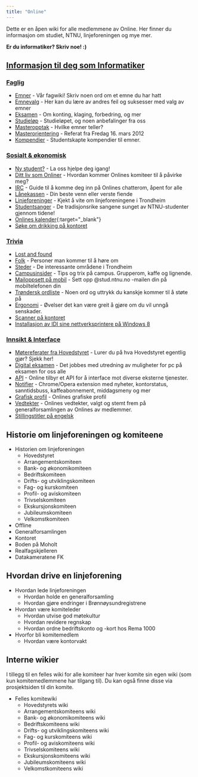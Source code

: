```yaml
---
title: "Online"
---
```


Dette er en åpen wiki for alle medlemmene av Online. Her finner du informasjon om studiet, NTNU, linjeforeningen og mye mer.

**Er du informatiker? Skriv noe! :)**

[Informasjon til deg som Informatiker](/wiki/online/info/)
----------------------------------------------------------

### [Faglig](/wiki/online/info/faglig/)

- [Emner](/wiki/online/info/faglig/eksamen/) - Vår fagwiki! Skriv noen ord om et emne du har hatt
- [Emnevalg](/wiki/online/info/faglig/emnevalg/) - Her kan du lære av andres feil og suksesser med valg av emner
- [Eksamen](/wiki/online/info/faglig/eksamen/) - Om konting, klaging, forbedring, og mer
- [Studieløp](/wiki/online/info/faglig/studielop/) - Studieløpet, og noen anbefalinger fra oss
- [Masteropptak](/wiki/online/info/faglig/masteropptak/) - Hvilke emner teller?
- [Masterorientering](/wiki/online/info/faglig/masterorientering/) - Referat fra Fredag 16. mars 2012
- [Kompendier](/wiki/online/info/faglig/kompendier/) - Studentskapte kompendier til emner.

### [Sosialt & økonomisk](/wiki/online/info/sosialt-og-okonomisk/)

- [Ny student?](/wiki/online/info/sosialt-og-okonomisk/ny-student/) - La oss hjelpe deg igang!
- [Ditt liv som Onliner](/wiki/online/info/sosialt-og-okonomisk/ditt-liv-som-onliner/) - Hvordan kommer Onlines komiteer til å påvirke meg?
- [IRC](/wiki/online/info/sosialt-og-okonomisk/irc/) - Guide til å komme deg inn på Onlines chatterom, åpent for alle
- [Lånekassen](/wiki/online/info/sosialt-og-okonomisk/lanekassen/) - Din beste venn eller verste fiende
- [Linjeforeninger](/wiki/online/info/sosialt-og-okonomisk/linjeforeninger/) - Kjekt å vite om linjeforeningene i Trondheim
- [Studentsanger](/wiki/online/info/sosialt-og-okonomisk/studentsanger/) - De tradisjonsrike sangene sunget av NTNU-studenter gjennom tidene!
- [Onlines kalender](https://www.google.com/calendar/embed?src=54v6g4v6r46qi4asf7lh5j9pcs%40group.calendar.google.com&ctz=Europe/Oslo){:target="_blank"}
- [Søke om drikking på kontoret](/wiki/online/info/sosialt-og-okonomisk/soke-om-drikking-pa-kontoret/)

### [Trivia](/wiki/online/info/trivia/)

- [Lost and found](/wiki/online/info/trivia/lost-and-found/)
- [Folk](/wiki/online/info/trivia/folk/) - Personer man kommer til å høre om
- [Steder](/wiki/online/info/trivia/steder/) - De interessante områdene i Trondheim
- [Campusinsider](/wiki/online/info/trivia/campusinsider/) - Tips og trix på campus. Grupperom, kaffe og lignende.
- [Mailoppsett på mobil](/wiki/online/info/trivia/mailoppsett-pa-mobil/) - Sett opp @stud.ntnu.no -mailen din på mobiltelefonen din
- [Trøndersk ordliste](/wiki/online/info/trivia/trondersk-ordliste/) - Noen ord og uttrykk du kanskje kommer til å støte på
- [Ergonomi](/wiki/online/info/trivia/ergonomi/) - Øvelser det kan være greit å gjøre om du vil unngå senskader.
- [Scanner på kontoret](/wiki/online/info/trivia/scanner-pa-kontoret/)
- [Installasjon av IDI sine nettverksprintere på Windows 8](/wiki/online/info/trivia/nettverksprintere-win8/)

### [Innsikt & Interface](/wiki/online/info/innsikt-og-interface/)

- [Møtereferater fra Hovedstyret](/wiki/online/info/innsikt-og-interface/motereferater-fra-hovedstyret/) - Lurer du på hva Hovedstyret egentlig gjør? Sjekk her!
- [Digital eksamen](/wiki/online/info/innsikt-og-interface/digital-eksamen/) - Det jobbes med utredning av muligheter for pc på eksamen for oss alle
- [API](/wiki/online/info/innsikt-og-interface/api/) - Online tilbyr et API for å interface mot diverse eksterne tjenester.
- [Notifier](/wiki/online/info/innsikt-og-interface/notifier/) - Chrome/Opera extension med nyheter, kontorstatus, sanntidsbuss, kaffeabonnement, middagsmeny og mer
- [Grafisk profil](/wiki/online/info/innsikt-og-interface/grafisk-profil/) - Onlines grafiske profil
- [Vedtekter](/wiki/online/info/innsikt-og-interface/vedtekter/) - Onlines vedtekter, valgt og stemt frem på generalforsamlingen av Onlines av medlemmer.
- [Stillingstitler på engelsk](/wiki/online/info/innsikt-og-interface/stillingstitler-pa-engelsk/)

Historie om linjeforeningen og komiteene
----------------------------------------

- Historien om linjeforeningen
    - Hovedstyret
    - Arrangementskomiteen
    - Bank- og økonomikomiteen
    - Bedriftskomiteen
    - Drifts- og utviklingskomiteen
    - Fag- og kurskomiteen
    - Profil- og aviskomiteen
    - Trivselskomiteen
    - Ekskursjonskomiteen
    - Jubileumskomiteen
    - Velkomstkomiteen
- Offline
- Generalforsamlingen
- Kontoret
- Boden på Moholt
- Realfagskjelleren
- Datakameratene FK

Hvordan drive en linjeforening
------------------------------

- Hvordan lede linjeforeningen
    - Hvordan holde en generalforsamling
    - Hvordan gjøre endringer i Brønnøysundregistrene
- Hvordan være komiteleder
    - Hvordan utvise god møtekultur
    - Hvordan revidere regnskap
    - Hvordan ordne bedriftskonto og -kort hos Rema 1000
- Hvorfor bli komitemedlem
    - Hvordan være kontorvakt

Interne wikier
--------------

I tillegg til en felles wiki for alle komiteer har hver komite sin egen wiki (som kun komitemedlemmene har tilgang til).
Du kan også finne disse via prosjektsiden til din komite.

- Felles komitewiki
    - Hovedstyrets wiki
    - Arrangementskomiteens wiki
    - Bank- og økonomikomiteens wiki
    - Bedriftskomiteens wiki
    - Drifts- og utviklingskomiteens wiki
    - Fag- og kurskomiteens wiki
    - Profil- og aviskomiteens wiki
    - Trivselskomiteens wiki
    - Ekskursjonskomiteens wiki
    - Jubileumskomiteens wiki
    - Velkomstkomiteens wiki